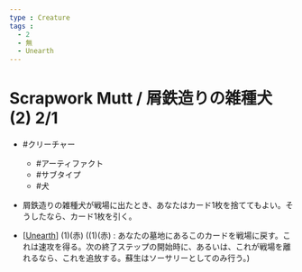```yaml
---
type : Creature
tags : 
  - 2
  - 無
  - Unearth
---
```

# Scrapwork Mutt / 屑鉄造りの雑種犬 (2) 2/1

* #クリーチャー
  * #アーティファクト
  * #サブタイプ
  * #犬 

* 屑鉄造りの雑種犬が戦場に出たとき、あなたはカード1枚を捨ててもよい。そうしたなら、カード1枚を引く。
* [[Unearth]] (1)(赤) ((1)(赤) : あなたの墓地にあるこのカードを戦場に戻す。これは速攻を得る。次の終了ステップの開始時に、あるいは、これが戦場を離れるなら、これを追放する。蘇生はソーサリーとしてのみ行う。)



[//begin]: # "Autogenerated link references for markdown compatibility"
[Unearth]: Unearth.md "Unearth(N) / 蘇生(N)"
[//end]: # "Autogenerated link references"
